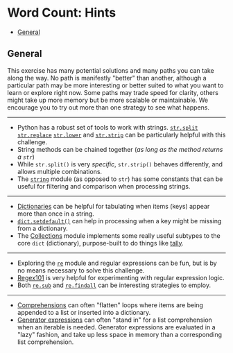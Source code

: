 # Word Count: Hints

- [General](#general)

## General

This exercise has many potential solutions and many paths you can take along the
way. No path is manifestly "better" than another, although a particular path may
be more interesting or better suited to what you want to learn or explore right
now. Some paths may trade speed for clarity, others might take up more memory
but be more scalable or maintainable. We encourage you to try out more than one
strategy to see what happens.

---

- Python has a robust set of tools to work with strings.
  [`str.split`][str.split] [`str.replace`][str.replace] [`str.lower`][str.lower]
  and [`str.strip`][str.strip] can be particularly helpful with this challenge.
- String methods can be chained together (_as long as the method returns a
  `str`_)
- While `str.split()` is very _specific_, `str.strip()` behaves differently, and
  allows multiple combinations.
- The [`string`][string] module (as opposed to `str`) has some constants that
  can be useful for filtering and comparison when processing strings.

---

- [Dictionaries][dict] can be helpful for tabulating when items (keys) appear
  more than once in a string.
- [`dict.setdefault()`][dict.setdefault] can help in processing when a key might
  be missing from a dictionary.
- The [Collections][collections] module implements some really useful subtypes
  to the core `dict` (dictionary), purpose-built to do things like
  [tally][collections.counter].

---

- Exploring the [`re`][re] module and regular expressions can be fun, but is by
  no means necessary to solve this challenge.
- [Regex101][regex101] is very helpful for experimenting with regular expression
  logic.
- Both [`re.sub`][re.sub] and [`re.findall`][re.findall] can be interesting
  strategies to employ.

---

- [Comprehensions][comprehensions] can often "flatten" loops where items are
  being appended to a list or inserted into a dictionary.
- [Generator expressions][generator expressions] can often "stand in" for a list
  comprehension when an iterable is needed. Generator expressions are evaluated
  in a "lazy" fashion, and take up less space in memory than a corresponding
  list comprehension.

[collections.counter]:
  https://docs.python.org/3/library/collections.html#collections.Counter
[collections]:
  https://docs.python.org/3/library/collections.html#module-collections
[comprehensions]:
  https://treyhunner.com/2015/12/python-list-comprehensions-now-in-color/
[dict.setdefault]:
  https://docs.python.org/3/library/stdtypes.html#dict.setdefault
[dict]: https://docs.python.org/3/library/stdtypes.html#mapping-types-dict
[generator expressions]: https://dbader.org/blog/python-generator-expressions
[re.findall]: https://docs.python.org/3/library/re.html?highlight=re#re.findall
[re.sub]: https://docs.python.org/3/library/re.html?highlight=re#re.sub
[re]: https://docs.python.org/3/library/re.html?highlight=re#module-re
[regex101]: https://regex101.com/
[str.lower]: https://docs.python.org/3/library/stdtypes.html#str.lower
[str.replace]: https://docs.python.org/3/library/stdtypes.html#str.replace
[str.split]: https://docs.python.org/3/library/stdtypes.html#str.split
[str.strip]: https://docs.python.org/3/library/stdtypes.html#str.strip
[string]: https://docs.python.org/3/library/string.html
